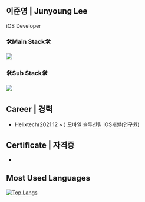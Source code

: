 ## 이준영 | Junyoung Lee
iOS Developer

### 🛠Main Stack🛠
<img src="https://img.shields.io/badge/Swift-FA7343?style=flat-square&logo=Swift&logoColor=white"></a>&nbsp;

### 🛠Sub Stack🛠
<img src="https://img.shields.io/badge/ObjectiveC-A8B9CC?style=flat-square&logo=C&logoColor=white"></a>&nbsp;

## Career | 경력
* Helixtech(2021.12 ~ ) 모바일 솔루션팀 iOS개발(연구원)

## Certificate | 자격증
* 

## Most Used Languages
[![Top Langs](https://github-readme-stats.vercel.app/api/top-langs/?username=junlight94)](https://github.com/anuraghazra/github-readme-stats)
